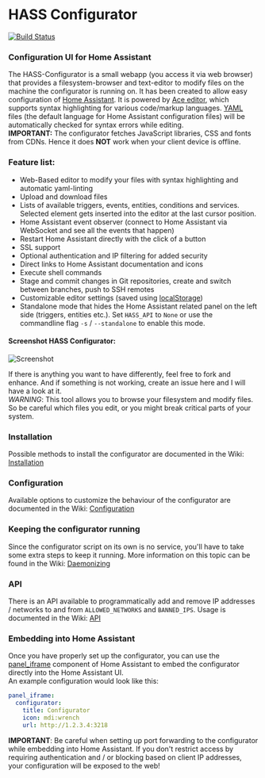 # HASS Configurator
[![Build Status](https://travis-ci.org/danielperna84/hass-configurator.svg?branch=master)](https://travis-ci.org/danielperna84/hass-configurator)
### Configuration UI for Home Assistant

The HASS-Configurator is a small webapp (you access it via web browser) that provides a filesystem-browser and text-editor to modify files on the machine the configurator is running on. It has been created to allow easy configuration of [Home Assistant](https://home-assistant.io/). It is powered by [Ace editor](https://ace.c9.io/), which supports syntax highlighting for various code/markup languages. [YAML](https://en.wikipedia.org/wiki/YAML) files (the default language for Home Assistant configuration files) will be automatically checked for syntax errors while editing.  
__IMPORTANT:__ The configurator fetches JavaScript libraries, CSS and fonts from CDNs. Hence it does __NOT__ work when your client device is offline.

### Feature list:

- Web-Based editor to modify your files with syntax highlighting and automatic yaml-linting
- Upload and download files
- Lists of available triggers, events, entities, conditions and services. Selected element gets inserted into the editor at the last cursor position.
- Home Assistant event observer (connect to Home Assistant via WebSocket and see all the events that happen)
- Restart Home Assistant directly with the click of a button
- SSL support
- Optional authentication and IP filtering for added security
- Direct links to Home Assistant documentation and icons
- Execute shell commands
- Stage and commit changes in Git repositories, create and switch between branches, push to SSH remotes
- Customizable editor settings (saved using [localStorage](https://developer.mozilla.org/en-US/docs/Web/API/Window/localStorage))
- Standalone mode that hides the Home Assistant related panel on the left side (triggers, entities etc.). Set `HASS_API` to `None` or use the commandline flag `-s` / `--standalone` to enable this mode.

#### Screenshot HASS Configurator:
![Screenshot](https://github.com/danielperna84/hass-configurator/blob/master/screenshots/main.png)

If there is anything you want to have differently, feel free to fork and enhance. And if something is not working, create an issue here and I will have a look at it.  
_WARNING_: This tool allows you to browse your filesystem and modify files. So be careful which files you edit, or you might break critical parts of your system.

### Installation
Possible methods to install the configurator are documented in the Wiki: [Installation](https://github.com/danielperna84/hass-configurator/wiki/Installation)

### Configuration
Available options to customize the behaviour of the configurator are documented in the Wiki: [Configuration](https://github.com/danielperna84/hass-configurator/wiki/Configuration)

### Keeping the configurator running
Since the configurator script on its own is no service, you'll have to take some extra steps to keep it running. More information on this topic can be found in the Wiki: [Daemonizing](https://github.com/danielperna84/hass-configurator/wiki/Daemonizing)

### API

There is an API available to programmatically add and remove IP addresses / networks to and from `ALLOWED_NETWORKS` and `BANNED_IPS`. Usage is documented in the Wiki: [API](https://github.com/danielperna84/hass-configurator/wiki/API)

### Embedding into Home Assistant
Once you have properly set up the configurator, you can use the [panel_iframe](https://home-assistant.io/components/panel_iframe/) component of Home Assistant to embed the configurator directly into the Home Assistant UI.  
An example configuration would look like this:

```yaml
panel_iframe:
  configurator:
    title: Configurator
    icon: mdi:wrench
    url: http://1.2.3.4:3218
```
__IMPORTANT__: Be careful when setting up port forwarding to the configurator while embedding into Home Assistant. If you don't restrict access by requiring authentication and / or blocking based on client IP addresses, your configuration will be exposed to the web!
